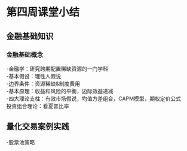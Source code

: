 # 第四周课堂小结
## 金融基础知识
### 金融基础概念
-金融学：研究跨期配置稀缺资源的一门学科<br>
-基本假设：理性人假说<br>
-边界条件：资源稀缺&制度费用<br>
-基本原理：收益和风险的平衡，边际效益递减<br>
-四大理论支柱：有效市场假说，均值方差组合，CAPM模型，期权定价公式<br>
投资组合理论：看夏普比率<br>
## 量化交易案例实践
-股票池策略
